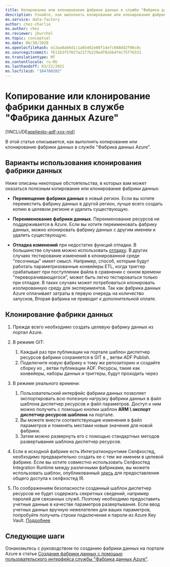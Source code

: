 ```yaml
---
title: Копирование или клонирование фабрики данных в службе "Фабрика данных Azure"
description: Узнайте, как выполнять копирование или клонирование фабрики данных в службе "Фабрика данных Azure".
ms.service: data-factory
author: chez-charlie
ms.author: chez
ms.reviewer: jburchel
ms.topic: conceptual
ms.date: 06/30/2020
ms.openlocfilehash: e13aa0a66d1c1a65462e80f14efc048dd2f06c8c
ms.sourcegitcommit: f611b3f57027a21f7b229edf8a5b4f4c75f76331
ms.translationtype: MT
ms.contentlocale: ru-RU
ms.lasthandoff: 03/22/2021
ms.locfileid: "104780282"
---
```

# <a name="copy-or-clone-a-data-factory-in-azure-data-factory"></a>Копирование или клонирование фабрики данных в службе "Фабрика данных Azure"

[!INCLUDE[appliesto-adf-xxx-md](includes/appliesto-adf-xxx-md.md)]

В этой статье описывается, как выполнять копирование или клонирование фабрики данных в службе "Фабрика данных Azure".

## <a name="use-cases-for-cloning-a-data-factory"></a>Варианты использования клонирования фабрики данных

Ниже описаны некоторые обстоятельства, в которых вам может оказаться полезным копирование или клонирование фабрики данных:

- **Перемещение фабрики данных** в новый регион. Если вы хотите переместить фабрику данных в другой регион, лучше всего создать копию в целевом регионе и удалить существующую.

- **Переименование фабрики данных**. Переименование ресурсов не поддерживается в Azure. Если вы хотите переименовать фабрику данных, можно клонировать фабрику данных с другим именем и удалить существующую.

- **Отладка изменений** при недостатке функций отладки. В большинстве случаев можно использовать [отладку](iterative-development-debugging.md). В других случаях тестирование изменений в клонированной среде "песочницы" имеет смысл. Например, способ, которым будут работать параметризованные конвейеры ETL, когда триггер срабатывает при поступлении файла в сравнении с окном времени "переворачивающегося", может быть легко тестироваться только при отладке. В таких случаях может потребоваться клонировать изолированную среду для экспериментов. Так как фабрика данных Azure оплачивает затраты в первую очередь на количество запусков, Вторая фабрика не приводит к дополнительной оплате.

## <a name="how-to-clone-a-data-factory"></a>Клонирование фабрики данных

1. Прежде всего необходимо создать целевую фабрику данных из портал Azure.

1. В режиме GIT:
    1. Каждый раз при публикации на портале шаблон диспетчер ресурсов фабрики сохраняется в GIT в \_ ветви ADF Publish.
    1. Подключите новую фабрику к тому _же_ репозиторию и создайте сборку из \_ ветви публикации ADF. Ресурсы, такие как конвейеры, наборы данных и триггеры, будут проходить через

1. В режиме реального времени:
    1. Пользовательский интерфейс фабрики данных позволяет экспортировать всю полезную нагрузку фабрики данных в файл шаблона диспетчер ресурсов и файл параметров. Доступ к ним можно получить с помощью кнопки шаблон **ARM \ экспорт диспетчер ресурсов шаблона** на портале.
    1. Вы можете внести соответствующие изменения в файл параметров и поменять местами новые значения для новой фабрики.
    1. Затем можно развернуть его с помощью стандартных методов развертывания шаблона диспетчер ресурсов.

1. Если в исходной фабрике есть Интегратионрунтиме Селфхостед, необходимо предварительно создать ее с тем же именем в целевой фабрике. Если вы хотите совместно использовать Селфхостед Integration Runtime между различными фабриками, вы можете использовать шаблон, опубликованный [здесь](create-shared-self-hosted-integration-runtime-powershell.md) для предоставления общего доступа к селфхостед IR.

1. По соображениям безопасности созданный шаблон диспетчер ресурсов не будет содержать секретных сведений, например паролей для связанных служб. Поэтому необходимо предоставить учетные данные в качестве параметров развертывания. Если ввод учетных данных вручную нежелателен для ваших параметров, попробуйте получить строки подключения и пароли из Azure Key Vault. [Подробнее](store-credentials-in-key-vault.md)

## <a name="next-steps"></a>Следующие шаги

Ознакомьтесь с руководством по созданию фабрики данных на портале Azure в статье [Создание фабрики данных с помощью пользовательского интерфейса службы "Фабрика данных Azure"](quickstart-create-data-factory-portal.md).
